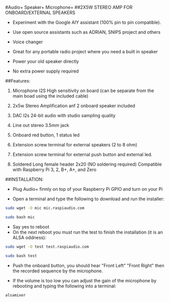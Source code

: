 <!--
---
name: RASPIAUDIO AUDIO+ SPEAKERS+ MIC+
class: board
type: audio,io
formfactor: phat
manufacturer: RASPIAUDIO
description: An I2S digital to analog audio converter with 2X5W STEREO AMP FOR ONBOARD/EXTERNAL SPEAKERS and detachable ONBOARD I2S MICROPHONE
buy: https://raspiaudio.com
image: 'audioplus_speakerplus_micplus.png'
pincount: 40
eeprom: no
power:
  '1':
  '2':
ground:
  '6':
  '9':
  '14':
  '20':
  '25':
  '30':
  '34':
  '39':
pin:
  '12':
    name: I2S Clock
  '16':
    name: Button
    mode: input
    active: low
  '22':
    name: LED
    mode: output
    active: high
  '35':
    name: I2S WS
  '40':
    name: I2S Data
install:
  'devices':
  - 'i2s'
-->
#Audio+ Speaker+ Microphone+ 
##2X5W STEREO AMP FOR ONBOARD/EXTERNAL SPEAKERS

* Experiment with the Google AIY assistant (100% pin to pin compatible).
 
* Use open source assistants such as ADRIAN, SNIPS project and others

* Voice changer

* Great for any portable radio project where you need a built in speaker

* Power your old speaker directly

* No extra power supply required

##Features:

1. Microphone I2S High sensitivity on board (can be separate from the main boad using the included cable)

2. 2x5w Stereo Amplification anf 2 onboard speaker included

3. DAC I2s 24-bit audio with studio sampling quality

4. Line out stereo 3.5mm jack

5. Onboard red button, 1 status led

6. Extension screw terminal for external speakers (2 to 8 ohm)

7. Extension screw terminal for external push button and external led.

8. Soldered Long female header 2x20 (NO soldering required) Compatible with Raspberry Pi 3, 2, B+, A+, and Zero

##INSTALLATION:

* Plug Audio+ firmly on top of your Raspberry Pi GPIO and turn on your Pi

* Open a terminal and type the following to download and run the installer:

```bash
sudo wget -O mic mic.raspiaudio.com

sudo bash mic
```
* Say yes to reboot
* On the next reboot you must run the test to finish the installation (it is an ALSA oddness):

```bash
sudo wget -O test test.raspiaudio.com

sudo bash test
```

* Push the onboard button, you should hear "Front Left" "Front Right" then the recorded sequence by the microphone. 

* If the volume is too low you can adjust the gain of the microphone by rebooting and typing the following into a terminal:

```bash
alsamixer
```


